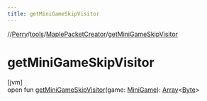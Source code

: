 ```yaml
---
title: getMiniGameSkipVisitor
---
```

//[Perry](../../../index.html)/[tools](../index.html)/[MaplePacketCreator](index.html)/[getMiniGameSkipVisitor](get-mini-game-skip-visitor.html)



# getMiniGameSkipVisitor



[jvm]\
open fun [getMiniGameSkipVisitor](get-mini-game-skip-visitor.html)(game: [MiniGame](../../server/-mini-game/index.html)): [Array](https://kotlinlang.org/api/latest/jvm/stdlib/kotlin/-array/index.html)<[Byte](https://kotlinlang.org/api/latest/jvm/stdlib/kotlin/-byte/index.html)>




